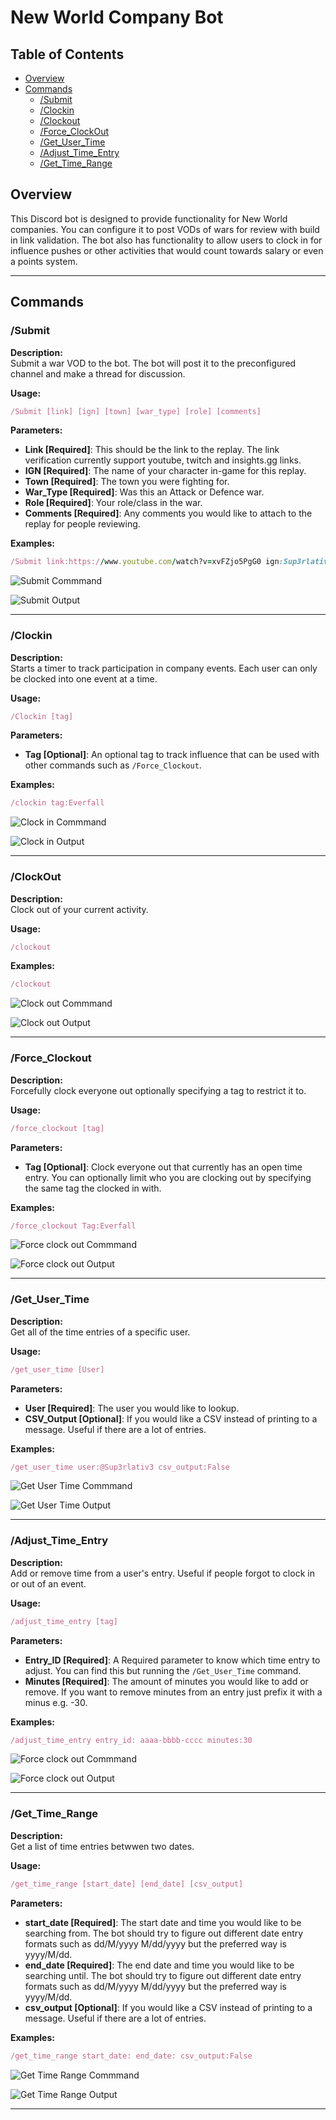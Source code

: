 # New World Company Bot

## Table of Contents

- [Overview](#overview)
- [Commands](#commands)
  - [/Submit](#submit)
  - [/Clockin](#clockin)
  - [/Clockout](#clockout)
  - [/Force_ClockOut](#force_clockout)
  - [/Get_User_Time](#get_user_time)
  - [/Adjust_Time_Entry](#adjust_time_entry)
  - [/Get_Time_Range](#gettimerange)

## Overview

This Discord bot is designed to provide functionality for New World companies. You can configure it to post VODs of wars for review with build in link validation. The bot also has functionality to allow users to clock in for influence pushes or other activities that would count towards salary or even a points system.

---

## Commands

### /Submit

**Description:**  
Submit a war VOD to the bot. The bot will post it to the preconfigured channel and make a thread for discussion.

**Usage:**  

``` Ruby
/Submit [link] [ign] [town] [war_type] [role] [comments]
```

**Parameters:**

- **Link [Required]**: This should be the link to the replay. The link verification currently support youtube, twitch and insights.gg links.
- **IGN [Required]**: The name of your character in-game for this replay.
- **Town [Required]**: The town you were fighting for.
- **War_Type [Required]**: Was this an Attack or Defence war.
- **Role [Required]**: Your role/class in the war.
- **Comments [Required]**: Any comments you would like to attach to the replay for people reviewing.

**Examples:**

``` Ruby
/Submit link:https://www.youtube.com/watch?v=xvFZjo5PgG0 ign:Sup3rlativ3 town:Everfall war_type:Attack role:Bruiser comments:Need to work on my ability rotation and declumping.
```

![Submit Commmand](./docs/images/submit_example.png)

![Submit Output](./docs/images/submit_output.png)

---

### /Clockin

**Description:**  
Starts a timer to track participation in company events. Each user can only be clocked into one event at a time.

**Usage:**  

``` ruby
/Clockin [tag]
```

**Parameters:**

- **Tag [Optional]**: An optional tag to track influence that can be used with other commands such as `/Force_Clockout`.

**Examples:**

``` Ruby
/clockin tag:Everfall
```

![Clock in Commmand](./docs/images/clockin_example.png)

![Clock in Output](./docs/images/clockin_output.png)

---

### /ClockOut

**Description:**  
Clock out of your current activity.

**Usage:**  

``` Ruby
/clockout
```

**Examples:**

``` Ruby
/clockout
```

![Clock out Commmand](./docs/images/clockout_example.png)

![Clock out Output](./docs/images/clockout_output.png)

---

### /Force_Clockout

**Description:**  
Forcefully clock everyone out optionally specifying a tag to restrict it to.

**Usage:**  

``` Ruby
/force_clockout [tag]
```

**Parameters:**

- **Tag [Optional]**: Clock everyone out that currently has an open time entry. You can optionally limit who you are clocking out by specifying the same tag the clocked in with.

**Examples:**

``` Ruby
/force_clockout Tag:Everfall
```

![Force clock out Commmand](./docs/images/force_clockout_example.png)

![Force clock out Output](./docs/images/force_clockout_output.png)

---

### /Get_User_Time

**Description:**  
Get all of the time entries of a specific user.

**Usage:**  

``` Ruby
/get_user_time [User]
```

**Parameters:**

- **User [Required]**: The user you would like to lookup.
- **CSV_Output [Optional]**: If you would like a CSV instead of printing to a message. Useful if there are a lot of entries.

**Examples:**

``` Ruby
/get_user_time user:@Sup3rlativ3 csv_output:False
```

![Get User Time Commmand](./docs/images/get_user_time_example.png)

![Get User Time Output](./docs/images/get_user_time_output.png)

---

### /Adjust_Time_Entry

**Description:**  
Add or remove time from a user's entry. Useful if people forgot to clock in or out of an event.

**Usage:**  

``` Ruby
/adjust_time_entry [tag]
```

**Parameters:**

- **Entry_ID [Required]**: A Required parameter to know which time entry to adjust. You can find this but running the ```/Get_User_Time``` command.
- **Minutes  [Required]**: The amount of minutes you would like to add or remove. If you want to remove minutes from an entry just prefix it with a minus e.g. -30.

**Examples:**

``` Ruby
/adjust_time_entry entry_id: aaaa-bbbb-cccc minutes:30
```

![Force clock out Commmand](./docs/images/adjust_time_entry_example.png)

![Force clock out Output](./docs/images/adjust_time_entry_output.png)

---

### /Get_Time_Range

**Description:**  
Get a list of time entries betwwen two dates.

**Usage:**  

``` Ruby
/get_time_range [start_date] [end_date] [csv_output]
```

**Parameters:**

- **start_date [Required]**: The start date and time you would like to be searching from. The bot should try to figure out different date entry formats such as dd/M/yyyy M/dd/yyyy but the preferred way is yyyy/M/dd.
- **end_date [Required]**: The end date and time you would like to be searching until. The bot should try to figure out different date entry formats such as dd/M/yyyy M/dd/yyyy but the preferred way is yyyy/M/dd.
- **csv_output [Optional]**: If you would like a CSV instead of printing to a message. Useful if there are a lot of entries.

**Examples:**

``` Ruby
/get_time_range start_date: end_date: csv_output:False
```

![Get Time Range Commmand](./docs/images/get_time_range_example.png)

![Get Time Range Output](./docs/images/get_time_range_output.png)

---
